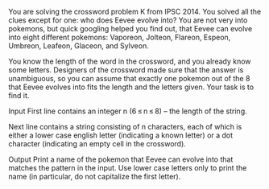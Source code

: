 You are solving the crossword problem K from IPSC 2014. You solved all the clues except for one: who does Eevee evolve into? You are not very into pokemons, but quick googling helped you find out, that Eevee can evolve into eight different pokemons: Vaporeon, Jolteon, Flareon, Espeon, Umbreon, Leafeon, Glaceon, and Sylveon.

You know the length of the word in the crossword, and you already know some letters. Designers of the crossword made sure that the answer is unambiguous, so you can assume that exactly one pokemon out of the 8 that Eevee evolves into fits the length and the letters given. Your task is to find it.

Input
First line contains an integer n (6 ≤ n ≤ 8) – the length of the string.

Next line contains a string consisting of n characters, each of which is either a lower case english letter (indicating a known letter) or a dot character (indicating an empty cell in the crossword).

Output
Print a name of the pokemon that Eevee can evolve into that matches the pattern in the input. Use lower case letters only to print the name (in particular, do not capitalize the first letter).
